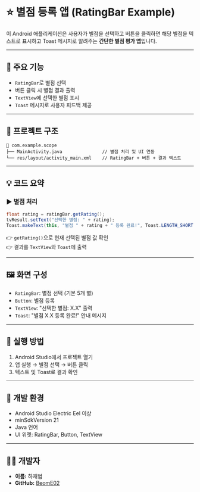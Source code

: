 # ⭐ 별점 등록 앱 (RatingBar Example)

이 Android 애플리케이션은 사용자가 별점을 선택하고 버튼을 클릭하면 해당 별점을 텍스트로 표시하고 Toast 메시지로 알려주는 **간단한 별점 평가 앱**입니다.

---

## 🧩 주요 기능

- `RatingBar`로 별점 선택  
- 버튼 클릭 시 별점 결과 출력  
- `TextView`에 선택한 별점 표시  
- `Toast` 메시지로 사용자 피드백 제공

---

## 📁 프로젝트 구조

```
📁 com.example.scope
├── MainActivity.java               // 별점 처리 및 UI 연동
└── res/layout/activity_main.xml    // RatingBar + 버튼 + 결과 텍스트
```

---

## 💡 코드 요약

### ▶ 별점 처리

```java
float rating = ratingBar.getRating();
tvResult.setText("선택한 별점: " + rating);
Toast.makeText(this, "별점 " + rating + " 등록 완료!", Toast.LENGTH_SHORT).show();
```

👉 `getRating()`으로 현재 선택된 별점 값 확인  
👉 결과를 `TextView`와 `Toast`에 출력

---

## 🖼️ 화면 구성

- `RatingBar`: 별점 선택 (기본 5개 별)  
- `Button`: 별점 등록  
- `TextView`: "선택한 별점: X.X" 출력  
- `Toast`: "별점 X.X 등록 완료!" 안내 메시지

---

## 🚀 실행 방법

1. Android Studio에서 프로젝트 열기  
2. 앱 실행 → 별점 선택 → 버튼 클릭  
3. 텍스트 및 Toast로 결과 확인

---

## 🔧 개발 환경

- Android Studio Electric Eel 이상  
- minSdkVersion 21  
- Java 언어  
- UI 위젯: RatingBar, Button, TextView

---

## 👨‍💻 개발자

- **이름:** 하재범  
- **GitHub:** [BeomE02](https://github.com/BeomE02)
